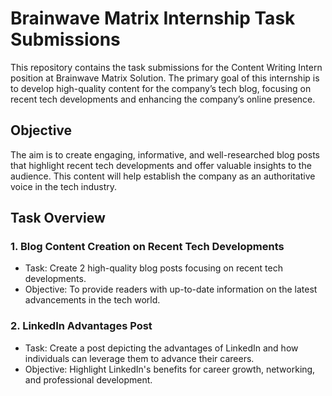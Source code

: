 # Brainwave Matrix Internship Task Submissions

This repository contains the task submissions for the Content Writing Intern position at Brainwave Matrix Solution. The primary goal of this internship is to develop high-quality content for the company’s tech blog, focusing on recent tech developments and enhancing the company’s online presence.

## Objective
The aim is to create engaging, informative, and well-researched blog posts that highlight recent tech developments and offer valuable insights to the audience. This content will help establish the company as an authoritative voice in the tech industry.

## Task Overview
### 1. Blog Content Creation on Recent Tech Developments
- Task: Create 2 high-quality blog posts focusing on recent tech developments.
- Objective: To provide readers with up-to-date information on the latest advancements in the tech world.


### 2. LinkedIn Advantages Post
- Task: Create a post depicting the advantages of LinkedIn and how individuals can leverage them to advance their careers.
- Objective: Highlight LinkedIn's benefits for career growth, networking, and professional development.





